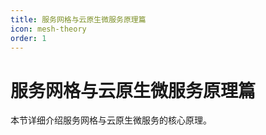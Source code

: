 ```yaml
---
title: 服务网格与云原生微服务原理篇
icon: mesh-theory
order: 1
---
```


# 服务网格与云原生微服务原理篇

本节详细介绍服务网格与云原生微服务的核心原理。
